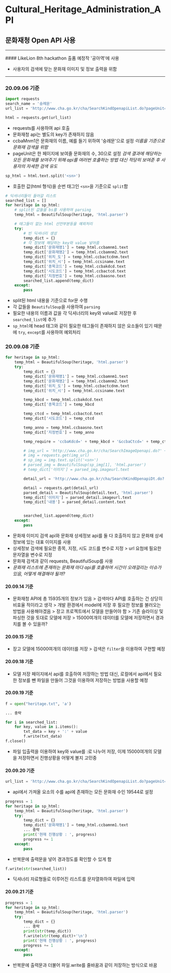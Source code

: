 # Cultural_Heritage_Administration_API
## 문화재청 Open API 사용
<hr>
#### LikeLion 8th hackathon 출품 예정작 '공아역'에 사용

- 사용자의 검색에 맞는 문화재 이미지 및 정보 출력을 위함

<hr>

### 20.09.06 기준

```python
import requests
search_name = '숭례문'
url_list = 'http://www.cha.go.kr/cha/SearchKindOpenapiList.do?pageUnit=30&ccbaMnm1=' + search_name

html = requests.get(url_list)
```

- requests를 사용하여 api 호출
- 문화재청 api는 별도의 key가 존재하지 않음
- ccbaMnm1은 문화재의 이름, 예를 들기 위하여 '숭례문'으로 설정
  <i>이름을 기준으로 문화재 검색을 위함</i>
- pageUnit은 한 페이지에 보여줄 문화재의 수, 30으로 설정
  <i>검색 결과에 해당하는 모든 문화재를 보여주기 위해 api를 여러번 호출하는 방법 대신 적당히 보여준 후 사용자의 자세한 검색 유도</i>

```python
sp_html = html.text.split('<sn>')
```
- 호출한 값(html 형식)을 순번 태그인 `<sn>`을 기준으로 `split`함

```python
# 딕셔너리들이 들어갈 리스트
searched_list = []
for heritage in sp_html:
    # split된 값들을 bs를 사용하여 parsing
    temp_html = BeautifulSoup(heritage, 'html.parser')

    # 태그들이 없는 html 선언부분등을 예외처리
    try:
        # 빈 딕셔너리 생성
        temp_dict = {}
        # 각 정보에 해당하는 key와 value 넣어줌
        temp_dict['문화재명1'] = temp_html.ccbamnm1.text
        temp_dict['문화재명2'] = temp_html.ccbamnm2.text
        temp_dict['위치_도'] = temp_html.ccbactcdnm.text
        temp_dict['위치_시'] = temp_html.ccsiname.text
        temp_dict['종목코드'] = temp_html.ccbakdcd.text
        temp_dict['시도코드'] = temp_html.ccbactcd.text
        temp_dict['지정번호'] = temp_html.ccbaasno.text
        searched_list.append(temp_dict)
    except:
        pass
```
- split된 html 내용을 기준으로 for문 수행
- 각 값들을 `BeautifulSoup`을 사용하여 `parsing`
- 필요한 내용의 이름과 값을 각 딕셔너리의 key와 value로 저장한 후 `searched_list`에 추가
- `sp_html`에 head 태그와 같이 필요한 태그들이 존재하지 않은 요소들이 있기 때문에 `try`, `except`를 사용하여 예외처리


### 20.09.08 기준

```python
for heritage in sp_html:
    temp_html = BeautifulSoup(heritage, 'html.parser')
    try:
        temp_dict = {}
        temp_dict['문화재명1'] = temp_html.ccbamnm1.text
        temp_dict['문화재명2'] = temp_html.ccbamnm2.text
        temp_dict['위치_도'] = temp_html.ccbactcdnm.text
        temp_dict['위치_시'] = temp_html.ccsiname.text

        temp_kbcd = temp_html.ccbakdcd.text
        temp_dict['종목코드'] = temp_kbcd

        temp_ctcd = temp_html.ccbactcd.text
        temp_dict['시도코드'] = temp_ctcd

        temp_anno = temp_html.ccbaasno.text
        temp_dict['지정번호'] = temp_anno

        temp_require = 'ccbaKdcd=' + temp_kbcd + '&ccbaCtcd=' + temp_ctcd + '&ccbaAsno=' + temp_anno

        # img_url = 'http://www.cha.go.kr/cha/SearchImageOpenapi.do?' + temp_require
        # img = requests.get(img_url)
        # sp_img = img.text.split('<sn>')
        # parsed_img = BeautifulSoup(sp_img[1], 'html.parser')
        # temp_dict['이미지'] = parsed_img.imageurl.text

        detail_url = 'http://www.cha.go.kr/cha/SearchKindOpenapiDt.do?' + temp_require

        detail = requests.get(detail_url)
        parsed_detail = BeautifulSoup(detail.text, 'html.parser')
        temp_dict['이미지'] = parsed_detail.imageurl.text
        temp_dict['내용'] = parsed_detail.content.text


        searched_list.append(temp_dict)
    except:
        pass
```

- 문화재 이미지 검색 api와 문화재 상세정보 api를 둘 다 호출하지 않고 문화재 상세정보에 있는 대표 이미지를 사용
- 상세정보 검색에 필요한 종목, 지정, 시도 코드를 변수로 지정 > url 요첨에 필요한 문자열을 변수로 지정
- 문화재 검색과 같이 requests, BeautifulSoup를 사용
- <i>문화재 리스트에 존재하는 문화재 마다 api를 호출하여 시간이 오래걸리는 이슈가 있음, 어떻게 해결해야 될까?</i>


#### 20.09.14 기준
- 문화재청 API에 총 15935개의 정보가 있음 > 검색마다 API를 호출하는 건 상당히 비효율 적이라고 생각 > 개발 환경에서 model에 저장 후 필요한 정보를 불러오는 방법을 사용해야겠음 > 장고 프로젝트에서 모델을 만들어야 함 > 기존 슬라이싱 및 파싱한 것을 토대로 모델에 저장 > 15000여개의 데이터를 모델에 저장하면서 경과치를 볼 수 있을까?

#### 20.09.15 기준
- 장고 모델에 15000여개의 데이터를 저장 > 검색은 `filter`을 이용하여 구현할 예정

#### 20.09.18 기준
- 모델 저장 페이지에서 api를 호출하여 저장하는 방법 대신, 로컬에서 api에서 필요한 정보를 뺀 파일을 만들어 그것을 이용하여 저장하는 방법을 사용할 예정

#### 20.09.19 기준
```python
f = open("heritage.txt", 'a')

... 중략

for i in searched_list:
    for key, value in i.items():
        txt_data = key + ':' + value
        f.write(txt_data)
f.close()
```
- 파일 입출력을 이용하여 key와 value를 :로 나누어 저장, 이제 15000여개의 모델을 저장하면서 진행상황을 어떻게 볼지 고민중

#### 20.09.20 기준
```python
url_list = 'http://www.cha.go.kr/cha/SearchKindOpenapiList.do?pageUnit=15944'
```
- api에서 가져올 요소의 수를 api에 존재하는 모든 문화재 수인 19544로 설정
```python
progress = 1
for heritage in sp_html:
    temp_html = BeautifulSoup(heritage, 'html.parser')
    try:
        temp_dict = {}
        temp_dict['문화재명1'] = temp_html.ccbamnm1.text
        ... 중략
        print('현재 진행상황 : ', progress)
        progress += 1
    except:
        pass
```
- 반복문에 출력문을 넣어 경과정도를 확인할 수 있게 함
```python
f.write(str(searched_list))
```
- 딕셔너리 자료형들로 이루어진 리스트를 문자열화하여 파일에 입력
#### 20.09.21 기준
```python
progress = 1
for heritage in sp_html:
    temp_html = BeautifulSoup(heritage, 'html.parser')
    try:
        temp_dict = {}
        ... 중략
        print(str(temp_dict))
        f.write(str(temp_dict)+'\n')
        print('현재 진행상황 : ', progress)
        progress += 1
    except:
        pass
```
- 반복문에 출력문과 더불어 파일.write를 줄바꿈과 같이 저장하는 방식으로 바꿈
